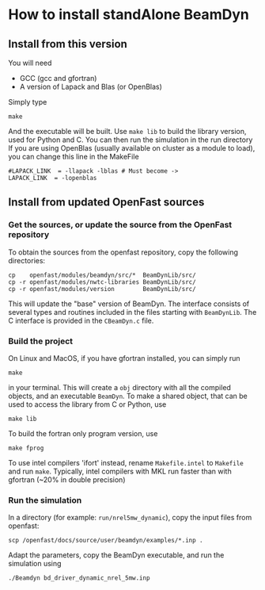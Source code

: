 # How to install standAlone BeamDyn

## Install from this version
You will need
- GCC (gcc and gfortran)
- A version of Lapack and Blas (or OpenBlas)

Simply type
```
make
```
And the executable will be built. Use `make lib` to build the library version, used for Python and C. 
You can then run the simulation in the run directory
If you are using OpenBlas (usually available on cluster as a module to load), you can change this line in the MakeFile
```
#LAPACK_LINK  = -llapack -lblas # Must become ->
LAPACK_LINK  = -lopenblas
```

## Install from updated OpenFast sources
### Get the sources, or update the source from the OpenFast repository
To obtain the sources from the openfast repository, copy the following directories:
```
cp    openfast/modules/beamdyn/src/*  BeamDynLib/src/
cp -r openfast/modules/nwtc-libraries BeamDynLib/src/
cp -r openfast/modules/version        BeamDynLib/src/
```
This will update the "base" version of BeamDyn. 
The interface consists of several types and routines included in the files starting with `BeamDynLib`. The C interface is provided in the `CBeamDyn.c` file. 

### Build the project
On Linux and MacOS, if you have gfortran installed, you can simply run
```
make
```
in your terminal. This will create a `obj` directory with all the compiled objects, and an executable `BeamDyn`.
To make a shared object, that can be used to access the library from C or Python, use 
```
make lib
```
To build the fortran only program version, use 
```
make fprog
```
To use intel compilers 'ifort' instead, rename `Makefile.intel` to `Makefile` and run `make`. Typically, intel compilers with MKL run faster than with gfortran (~20% in double precision)
### Run the simulation
In a directory (for example: `run/nrel5mw_dynamic`), copy the input files from openfast:
```
scp /openfast/docs/source/user/beamdyn/examples/*.inp .
```
Adapt the parameters, copy the BeamDyn executable, and run the simulation using 
```
./Beamdyn bd_driver_dynamic_nrel_5mw.inp
```